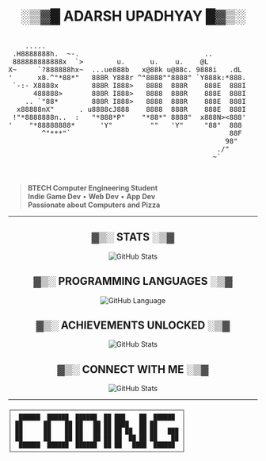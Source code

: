 
<h1 align=center> ░▒▓█ ADARSH UPADHYAY █▓▒░</h1>

<pre align=center>

    .....                                                         ..                                s                     
 .H8888888h.  ~-.                              ..              :**888H: `: .xH""                   :8       :~"""88hx.    
 888888888888x  `>        u.      u.    u.    @L              X   `8888k XX888       .u    .      .88     .~      ?888x   
X~     `?888888hx~  ...ue888b   x@88k u@88c. 9888i   .dL     '8hx  48888 ?8888     .d88B :@8c    :888ooo  X       '8888k  
'      x8.^"*88*"   888R Y888r ^"8888""8888" `Y888k:*888.    '8888 '8888 `8888    ="8888f8888r -*8888888    H8h    8888X  
 `-:- X8888x        888R I888>   8888  888R    888E  888I     %888>'8888  8888      4888>'88"    8888      ?888~   8888   
      488888>       888R I888>   8888  888R    888E  888I       "8 '888"  8888      4888> '      8888       %X   .X8*"    
    .. `"88*        888R I888>   8888  888R    888E  888I      .-` X*"    8888      4888>        8888       .-"``"tnx.    
  x88888nX"      . u8888cJ888    8888  888R    888E  888I        .xhx.    8888     .d888L .+    .8888Lu=   :~      8888.  
 !"*8888888n..  :   "*888*P"    "*88*" 8888"  x888N><888'      .H88888h.~`8888.>   ^"8888*"     ^%888*     ~       X8888  
'    "*88888888*      'Y"         ""   'Y"     "88"  888      .~  `%88!` '888*~       "Y"         'Y"     ...      '8888L 
        ^"***"`                                      88F            `"     ""                            '888k     '8888f 
                                                    98"                                                   8888>    <8888  
                                                  ./"                                                     `888>    X888~  
                                                 ~`                                                        '"88...x8""    


</pre>

> **BTECH Computer Engineering Student**  
> **Indie Game Dev** • **Web Dev** • **App Dev**  
> **Passionate about Computers and Pizza**

---

<h2 align=center>▓▒░ STATS ░▒▓</h2>

<p align="center">
  <img src="https://pixel-widgets.onrender.com/stats/tony-artz" alt="GitHub Stats" />
</p>

<h2 align=center>▓▒░ PROGRAMMING LANGUAGES ░▒▓</h2>

<p align="center">
  <img src="https://pixel-widgets.onrender.com/languages/tony-artz" alt="GitHub Language" />
</p>


<h2 align=center>▓▒░ ACHIEVEMENTS UNLOCKED ░▒▓</h2>

<p align="center">
  <img src="https://pixel-widgets.onrender.com/trophies/tony-artz" alt="GitHub Stats" />
</p>


<h2 align=center>▓▒░ CONNECT WITH ME ░▒▓</h2>

<p align="center">
  <img src="https://pixel-widgets.onrender.com/social/tony-artz" alt="GitHub Stats" />
</p>

---

```
┌────────────────────────────────────────────────┐
│  ██████  ██████  ██████  ██ ███    ██  ██████  │
│ ██      ██    ██ ██   ██ ██ ████   ██ ██       │
│ ██      ██    ██ ██   ██ ██ ██ ██  ██ ██   ███ │
│ ██      ██    ██ ██   ██ ██ ██  ██ ██ ██    ██ │
│  ██████  ██████  ██████  ██ ██   ████  ██████  │
└────────────────────────────────────────────────┘
```
